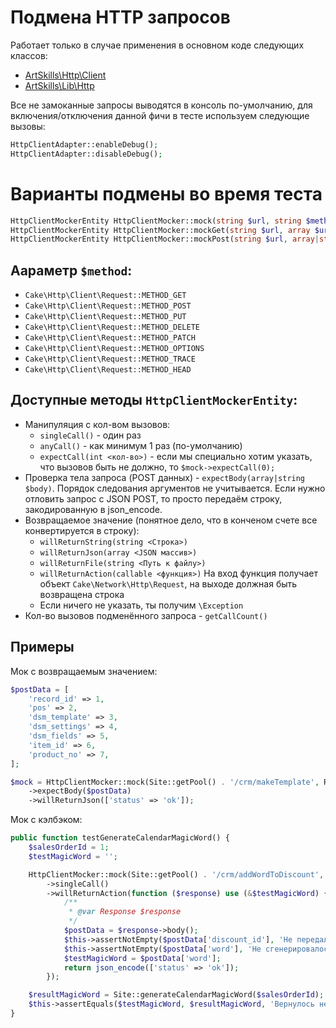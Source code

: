 # Подмена HTTP запросов
Работает только в случае применения в основном коде следующих классов:
* [ArtSkills\Http\Client](../../Http/Client.php)
* [ArtSkills\Lib\Http](../../Lib/Http.php)

Все не замоканные запросы выводятся в консоль по-умолчанию, для включения/отключения данной фичи в тесте используем следующие вызовы:
```php
HttpClientAdapter::enableDebug();
HttpClientAdapter::disableDebug();
```

# Варианты подмены во время теста
```php
HttpClientMockerEntity HttpClientMocker::mock(string $url, string $method)
HttpClientMockerEntity HttpClientMocker::mockGet(string $url, array $uriArgs = [])
HttpClientMockerEntity HttpClientMocker::mockPost(string $url, array|string $expectedPostArgs = [])
```
## Аараметр `$method`:
* `Cake\Http\Client\Request::METHOD_GET`
* `Cake\Http\Client\Request::METHOD_POST`
* `Cake\Http\Client\Request::METHOD_PUT`
* `Cake\Http\Client\Request::METHOD_DELETE`
* `Cake\Http\Client\Request::METHOD_PATCH`
* `Cake\Http\Client\Request::METHOD_OPTIONS`
* `Cake\Http\Client\Request::METHOD_TRACE`
* `Cake\Http\Client\Request::METHOD_HEAD`

## Доступные методы `HttpClientMockerEntity`:
* Манипуляция с кол-вом вызовов:
    * `singleCall()` - один раз
    * `anyCall()` - как минимум 1 раз (по-умолчанию)
    * `expectCall(int <кол-во>)` - если мы специально хотим указать, что вызовов быть не должно, то `$mock->expectCall(0);`
* Проверка тела запроса (POST данных) - `expectBody(array|string $body)`. Порядок следования аргументов не учитывается. Если нужно отловить запрос с JSON POST, то просто передаём строку, закодированную в json_encode.
* Возвращаемое значение (понятное дело, что в конченом счете все конвертируется в строку):
    * `willReturnString(string <Строка>)`
    * `willReturnJson(array <JSON массив>)`
    * `willReturnFile(string <Путь к файлу>)`
    * `willReturnAction(callable <функция>)` На вход функция получает объект `Cake\Network\Http\Request`, на выходе должная быть возвращена строка
    * Если ничего не указать, ты получим `\Exception`
* Кол-во вызовов подменённого запроса - `getCallCount()`

## Примеры
Мок с возвращаемым значением:
```php
$postData = [
    'record_id' => 1,
    'pos' => 2,
    'dsm_template' => 3,
    'dsm_settings' => 4,
    'dsm_fields' => 5,
    'item_id' => 6,
    'product_no' => 7,
];

$mock = HttpClientMocker::mock(Site::getPool() . '/crm/makeTemplate', Request::METHOD_POST)
    ->expectBody($postData)
    ->willReturnJson(['status' => 'ok']);
```

Мок с кэлбэком:
```php
public function testGenerateCalendarMagicWord() {
    $salesOrderId = 1;
    $testMagicWord = '';

    HttpClientMocker::mock(Site::getPool() . '/crm/addWordToDiscount', Request::METHOD_POST)
        ->singleCall()
        ->willReturnAction(function ($response) use (&$testMagicWord) {
            /**
             * @var Response $response
             */
            $postData = $response->body();
            $this->assertNotEmpty($postData['discount_id'], 'Не передался ID скидки');
            $this->assertNotEmpty($postData['word'], 'Не сгенерировалось волшебное слово');
            $testMagicWord = $postData['word'];
            return json_encode(['status' => 'ok']);
        });

    $resultMagicWord = Site::generateCalendarMagicWord($salesOrderId);
    $this->assertEquals($testMagicWord, $resultMagicWord, 'Вернулось некорректное магическое слово');
}
```
